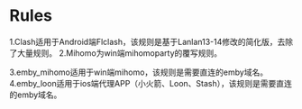# Rules
1.Clash适用于Android端Flclash，该规则是基于Lanlan13-14修改的简化版，去除了大量规则。
2.Mihomo为win端mihomoparty的覆写规则。

3.emby_mihomo适用于win端mihomo，该规则是需要直连的emby域名。
4.emby_loon适用于ios端代理APP（小火箭、Loon、Stash），该规则是需要直连的emby域名。
